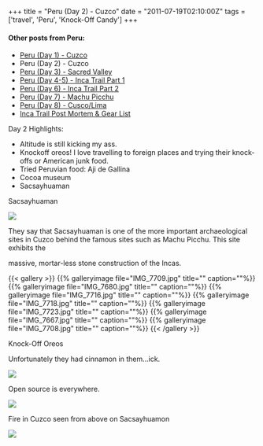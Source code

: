 +++
title = "Peru (Day 2) - Cuzco"
date = "2011-07-19T02:10:00Z"
tags = ['travel', 'Peru', 'Knock-Off Candy']
+++

#### Other posts from Peru:

  * [Peru (Day 1) - Cuzco](http://www.vincentfilby.com/cuzco-day-1)
  * Peru (Day 2) - Cuzco
  * [Peru (Day 3) - Sacred Valley](http://www.vincentfilby.com/peru-day-3-sacred-valley)
  * [Peru (Day 4-5) - Inca Trail Part 1](http://www.vincentfilby.com/peru-day-4-5-inca-trail-part-1)
  * [Peru (Day 6) - Inca Trail Part 2](http://www.vincentfilby.com/peru-day-6-inca-trail-part-2)
  * [Peru (Day 7) - Machu Picchu](http://www.vincentfilby.com/peru-day-7-machu-picchu)
  * [Peru (Day 8) - Cusco/Lima](http://www.vincentfilby.com/peru-day-8-cuzcolima)
  * [Inca Trail Post Mortem &amp; Gear List](http://www.vincentfilby.com/inca-trail-post-mortem-gear-list)

Day 2 Highlights:

  * Altitude is still kicking my ass. 
  * Knockoff oreos! I love travelling to foreign places and trying their knock-offs or American junk food.
  * Tried Peruvian food: Aji de Gallina
  * Cocoa museum
  * Sacsayhuaman



Sacsayhuaman

![](/post/cuzco-day-2/IMG_7689-7699.jpg)

They say that Sacsayhuaman is one of the more important archaeological sites
in Cuzco behind the famous sites such as Machu Picchu. This site exhibits
the

massive, mortar-less stone construction of the Incas.

{{< gallery >}} {{% galleryimage file="IMG_7709.jpg" title=""
caption=""%}} {{% galleryimage file="IMG_7680.jpg" title="" caption=""%}} {{%
galleryimage file="IMG_7716.jpg" title="" caption=""%}} {{% galleryimage
file="IMG_7718.jpg" title="" caption=""%}} {{% galleryimage
file="IMG_7723.jpg" title="" caption=""%}} {{% galleryimage
file="IMG_7667.jpg" title="" caption=""%}} {{% galleryimage
file="IMG_7708.jpg" title="" caption=""%}} {{< /gallery >}}

  

Knock-Off Oreos

Unfortunately they had cinnamon in them...ick.

![](/post/cuzco-day-2/IMG_1086.jpg)

Open source is everywhere.

![](/post/cuzco-day-2/IMG_1084.jpg)

Fire in Cuzco seen from above on Sacsayhuamon

![](/post/cuzco-day-2/IMG_7700.jpg)

  


